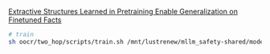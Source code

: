 [Extractive Structures Learned in Pretraining Enable Generalization on Finetuned Facts](https://arxiv.org/pdf/2412.04614)

```bash
# train
sh oocr/two_hop/scripts/train.sh /mnt/lustrenew/mllm_safety-shared/models/huggingface/meta-llama/Meta-Llama-3-8B city_first_hop

```
